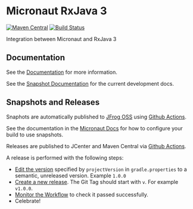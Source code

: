 # Micronaut RxJava 3

[![Maven Central](https://img.shields.io/maven-central/v/io.micronaut.rxjava3/micronaut-rxjava3.svg?label=Maven%20Central)](https://search.maven.org/search?q=g:%22io.micronaut.rxjava3%22%20AND%20a:%22micronaut-rxjava3%22)
[![Build Status](https://github.com/micronaut-projects/micronaut-rxjava3/workflows/Java%20CI/badge.svg)](https://github.com/micronaut-projects/micronaut-rxjava3/actions)

Integration between Micronaut and RxJava 3 

## Documentation

See the [Documentation](https://micronaut-projects.github.io/micronaut-rxjava3/1.0.x/guide/) for more information. 

See the [Snapshot Documentation](https://micronaut-projects.github.io/micronaut-rxjava3/snapshot/guide/) for the current development docs.

## Snapshots and Releases

Snaphots are automatically published to [JFrog OSS](https://oss.jfrog.org/artifactory/oss-snapshot-local/) using [Github Actions](https://github.com/micronaut-projects/micronaut-rxjava3/actions).

See the documentation in the [Micronaut Docs](https://docs.micronaut.io/latest/guide/index.html#usingsnapshots) for how to configure your build to use snapshots.

Releases are published to JCenter and Maven Central via [Github Actions](https://github.com/micronaut-projects/micronaut-rxjava3/actions).

A release is performed with the following steps:

* [Edit the version](https://github.com/micronaut-projects/micronaut-rxjava3/edit/master/gradle.properties) specified by `projectVersion` in `gradle.properties` to a semantic, unreleased version. Example `1.0.0`
* [Create a new release](https://github.com/micronaut-projects/micronaut-rxjava3/releases/new). The Git Tag should start with `v`. For example `v1.0.0`.
* [Monitor the Workflow](https://github.com/micronaut-projects/micronaut-rxjava3/actions?query=workflow%3ARelease) to check it passed successfully.
* Celebrate!
